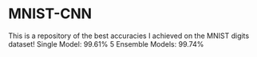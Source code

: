 # MNIST-CNN
This is a repository of the best accuracies I achieved on the MNIST digits dataset!
Single Model: 99.61%
5 Ensemble Models: 99.74%
